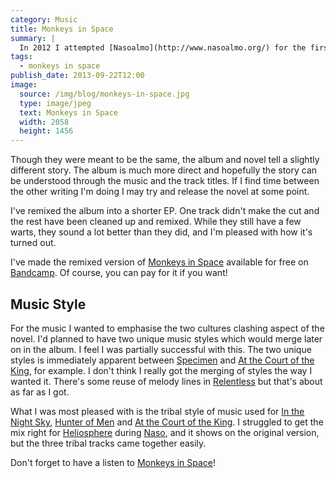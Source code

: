```yaml
---
category: Music
title: Monkeys in Space
summary: |
  In 2012 I attempted [Nasoalmo](http://www.nasoalmo.org/) for the first time while simultaneously writing a novel for [Nanowrimo](http://nanowrimo.org/). To make it slightly easier on myself the album was a concept album based on the novel and they're both called **Monkeys in Space**.
tags: 
  - monkeys in space
publish_date: 2013-09-22T12:00
image:
  source: /img/blog/monkeys-in-space.jpg
  type: image/jpeg
  text: Monkeys in Space
  width: 2058
  height: 1456
---
```


Though they were meant to be the same, the album and novel tell a slightly different story. The album is much more direct and hopefully the story can be understood through the music and the track titles. If I find time between the other writing I'm doing I may try and release the novel at some point.

I've remixed the album into a shorter EP. One track didn't make the cut and the rest have been cleaned up and remixed. While they still have a few warts, they sound a lot better than they did, and I'm pleased with how it's turned out.

I've made the remixed version of [Monkeys in Space][mis] available for free on [Bandcamp][bandcamp]. Of course, you can pay for it if you want!

## Music Style

For the music I wanted to emphasise the two cultures clashing aspect of the novel. I'd planned to have two unique music styles which would merge later on in the album. I feel I was partially successful with this. The two unique styles is immediately apparent between [Specimen][specimen] and [At the Court of the King][king], for example. I don't think I really got the merging of styles the way I wanted it. There's some reuse of melody lines in [Relentless][relentless] but that's about as far as I got.

What I was most pleased with is the tribal style of music used for [In the Night Sky][sky], [Hunter of Men][hunter] and [At the Court of the King][king]. I struggled to get the mix right for [Heliosphere][heliosphere] during [Naso][naso], and it shows on the original version, but the three tribal tracks came together easily.

Don't forget to have a listen to [Monkeys in Space][mis]!

[mis]: http://stoogoff.bandcamp.com/
[bandcamp]: http://bandcamp.com/
[naso]: http://www.nasoalmo.org/
[specimen]: http://stoogoff.bandcamp.com/track/specimen
[king]: http://stoogoff.bandcamp.com/track/at-the-court-of-the-king
[sky]: http://stoogoff.bandcamp.com/track/in-the-night-sky
[hunter]: http://stoogoff.bandcamp.com/track/hunter-of-men
[heliosphere]: http://stoogoff.bandcamp.com/track/entering-the-heliosphere
[relentless]: http://stoogoff.bandcamp.com/track/relentless
